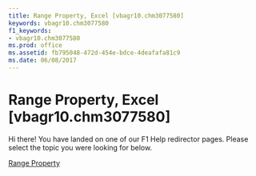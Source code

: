 ```yaml
---
title: Range Property, Excel [vbagr10.chm3077580]
keywords: vbagr10.chm3077580
f1_keywords:
- vbagr10.chm3077580
ms.prod: office
ms.assetid: fb795048-472d-454e-bdce-4deafafa81c9
ms.date: 06/08/2017
---
```



# Range Property, Excel [vbagr10.chm3077580]

Hi there! You have landed on one of our F1 Help redirector pages. Please select the topic you were looking for below.

[Range Property](http://msdn.microsoft.com/library/760f463d-3af3-515d-5da4-54f799fcfe0b%28Office.15%29.aspx)

